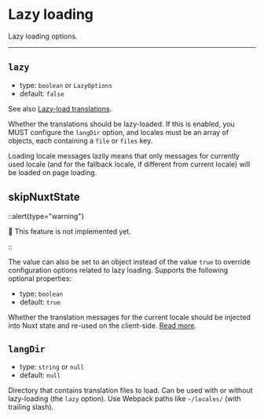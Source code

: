 # Lazy loading

Lazy loading options.

---

## `lazy`

- type: `boolean` or `LazyOptions`
- default: `false`

See also [Lazy-load translations](/guide/lazy-load-translations).

Whether the translations should be lazy-loaded. If this is enabled, you MUST configure the `langDir` option, and locales must be an array of objects, each containing a `file` or `files` key.

Loading locale messages lazily means that only messages for currently used locale (and for the fallback locale, if different from current locale) will be loaded on page loading.


## skipNuxtState

::alert{type="warning"}

🚧 This feature is not implemented yet.

::

The value can also be set to an object instead of the value `true` to override configuration options related to lazy loading. Supports the following optional properties:

- type: `boolean`
- default: `true`

Whether the translation messages for the current locale should be injected into Nuxt state and re-used on the client-side. [Read more](/guide/lazy-load-translations#lazy-configuration-options).

## `langDir`

- type: `string` or `null`
- default: `null`

Directory that contains translation files to load. Can be used with or without lazy-loading (the `lazy` option). Use Webpack paths like `~/locales/` (with trailing slash).
